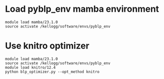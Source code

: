 

# Load pyblp_env mamba environment
```
module load mamba/23.1.0
source activate /kellogg/software/envs/pyblp_env
```

# Use knitro optimizer
```
module load mamba/23.1.0
source activate /kellogg/software/envs/pyblp_env
module load knitro/12.4
python blp_optimizer.py --opt_method knitro
```

